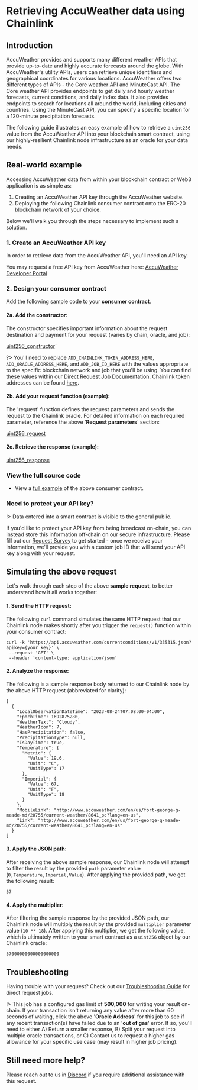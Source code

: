 # Retrieving AccuWeather data using Chainlink

## Introduction

AccuWeather provides and supports many different weather APIs that provide up-to-date and highly accurate forecasts around the globe. With AccuWeather's utility APIs, users can retrieve unique identifiers and geographical coordinates for various locations.  AccuWeather offers two different types of APIs - the Core weather API and MinuteCast API. The Core weather API provides endpoints to get daily and hourly weather forecasts, current conditions, and daily index data. It also provides endpoints to search for locations all around the world, including cities and countries. Using the MinuteCast API, you can specify a specific location for a 120-minute precipitation forecasts.

The following guide illustrates an easy example of how to retrieve a `uint256` value from the AccuWeather API into your blockchain smart contract, using our highly-resilient Chainlink node infrastructure as an oracle for your data needs.

## Real-world example

Accessing AccuWeather data from within your blockchain contract or Web3 application is as simple as:

1. Creating an AccuWeather API key through the AccuWeather website.
2. Deploying the following Chainlink consumer contract onto the ERC-20 blockchain network of your choice. 

Below we'll walk you through the steps necessary to implement such a solution.

### 1. Create an AccuWeather API key

In order to retrieve data from the AccuWeather API, you'll need an API key. 

You may request a free API key from AccuWeather here: [AccuWeather Developer Portal](https://developer.accuweather.com/)

### 2. Design your consumer contract

Add the following sample code to your **consumer contract**.

#### 2a. Add the constructor:

The constructor specifies important information about the request destination and payment for your request (varies by chain, oracle, and job): 

[uint256_constructor](/AccuWeather.sol ':include :type=code :fragment=constructor')`

?> You'll need to replace `ADD_CHAINLINK_TOKEN_ADDRESS_HERE`, `ADD_ORACLE_ADDRESS_HERE`, and `ADD_JOB_ID_HERE` with the values appropriate to the specific blockchain network and job that you'll be using. You can find these values within our [Direct Request Job Documentation](/services/direct-request-jobs/Jobs-and-Pricing).
Chainlink token addresses can be found [here](https://docs.chain.link/resources/link-token-contracts).

#### 2b. Add your request function (example):
The 'request' function defines the request parameters and sends the request to the Chainlink oracle. For detailed information on each required parameter, reference the above '**Request parameters**' section:

[uint256_request](/AccuWeather.sol ':include :type=code :fragment=request')

#### 2c. Retrieve the response (example):

[uint256_response](/AccuWeather.sol ':include :type=code :fragment=response')

### View the full source code

* View a [full example](https://github.com/LinkWellNodes/Documentation/blob/main/docs/services/direct-request-jobs/examples/weather-data/AccuWeather.sol) of the above consumer contract.

### Need to protect your API key?

!> Data entered into a smart contract is visible to the general public.

If you'd like to protect your API key from being broadcast on-chain, you can instead store this information off-chain on our secure infrastructure. Please fill out our [Request Survey](https://linkwellnodes.io/Getting-Started.html) to get started - once we receive your information, we'll provide you with a custom job ID that will send your API key along with your request.

## Simulating the above request

Let's walk through each step of the above **sample request**, to better understand how it all works together:

#### 1. **Send the HTTP request**:

The following `curl` command simulates the same HTTP request that our Chainlink node makes shortly after you trigger the `request()` function within your consumer contract:

```
curl -k 'https://api.accuweather.com/currentconditions/v1/335315.json?apikey={your key}' \
 --request 'GET' \
 --header 'content-type: application/json'
```

#### 2. **Analyze the response**:

The following is a sample response body returned to our Chainlink node by the above HTTP request (abbreviated for clarity):

```
[
  {
    "LocalObservationDateTime": "2023-08-24T07:08:00-04:00",
    "EpochTime": 1692875280,
    "WeatherText": "Cloudy",
    "WeatherIcon": 7,
    "HasPrecipitation": false,
    "PrecipitationType": null,
    "IsDayTime": true,
    "Temperature": {
      "Metric": {
        "Value": 19.6,
        "Unit": "C",
        "UnitType": 17
      },
      "Imperial": {
        "Value": 67,
        "Unit": "F",
        "UnitType": 18
      }
    },
    "MobileLink": "http://www.accuweather.com/en/us/fort-george-g-meade-md/20755/current-weather/8641_pc?lang=en-us",
    "Link": "http://www.accuweather.com/en/us/fort-george-g-meade-md/20755/current-weather/8641_pc?lang=en-us"
  }
]
```

#### 3. **Apply the JSON path**:

After receiving the above sample response, our Chainlink node will attempt to filter the result by the provided `path` parameter value (`0,Temperature,Imperial,Value`). After applying the provided path, we get the following result:

```
57
```

#### 4. **Apply the multiplier**:

After filtering the sample response by the provided JSON path, our Chainlink node will multiply the result by the provided `multiplier` parameter value (`10 ** 18`). After applying this multiplier, we get the following value, which is ultimately written to your smart contract as a `uint256` object by our Chainlink oracle:

```
57000000000000000000
```

## Troubleshooting

Having trouble with your request? Check out our [Troubleshooting Guide](/knowledgebase/Chainlink-Users-FAQ?id=direct-request-job-troubleshooting) for direct request jobs.

!> This job has a configured gas limit of **500,000** for writing your result on-chain. If your transaction isn't returning any value after more than 60 seconds of waiting, click the above '**Oracle Address**' for this job to see if any recent transaction(s) have failed due to an '**out of gas**' error. If so, you'll need to either A) Return a smaller response, B) Split your request into multiple oracle transactions, or C) Contact us to request a higher gas allowance for your specific use case (may result in higher job pricing). 

## Still need more help?

Please reach out to us in [Discord](https://discord.gg/AJ66pRz4) if you require additional assistance with this request.
